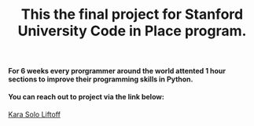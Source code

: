 <h1 align="center">This the final project for Stanford University Code in Place program.</h1>

</br>

<h4 style=italic>For 6 weeks every prorgrammer around the world attented 1 hour sections to improve their programming skills in Python.</h4>
<h4>You can reach out to project via the link below:</h4>
<a href="https://codeinplace.stanford.edu/cip3/share/clU5c6Wb1weND1z0fj2r">Kara Solo Liftoff</a>
